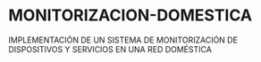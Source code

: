 # MONITORIZACION-DOMESTICA
IMPLEMENTACIÓN DE UN SISTEMA DE MONITORIZACIÓN DE DISPOSITIVOS Y SERVICIOS EN UNA RED DOMÉSTICA
